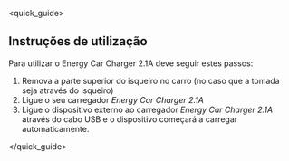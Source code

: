 <quick_guide>
## Instruções de utilização

Para utilizar o Energy Car Charger 2.1A deve seguir estes passos:

1.	Remova a parte superior do isqueiro no carro (no caso que a tomada seja através do isqueiro)
2.	Ligue o seu carregador *Energy Car Charger 2.1A*
3.	Ligue o dispositivo externo ao carregador *Energy Car Charger 2.1A* através do cabo USB e o dispositivo começará a carregar automaticamente.

</quick_guide>
